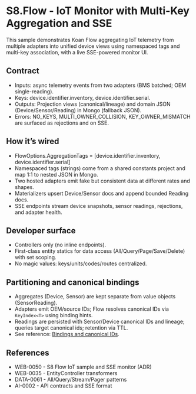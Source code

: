 # S8.Flow - IoT Monitor with Multi-Key Aggregation and SSE

This sample demonstrates Koan Flow aggregating IoT telemetry from multiple adapters into unified device views using namespaced tags and multi-key association, with a live SSE-powered monitor UI.

## Contract

- Inputs: async telemetry events from two adapters (BMS batched; OEM single-reading).
- Keys: device.identifier.inventory, device.identifier.serial.
- Outputs: Projection views (canonical/lineage) and domain JSON (Device/Sensor/Reading) in Mongo (fallback JSON).
- Errors: NO_KEYS, MULTI_OWNER_COLLISION, KEY_OWNER_MISMATCH are surfaced as rejections and on SSE.

## How it’s wired

- FlowOptions.AggregationTags = [device.identifier.inventory, device.identifier.serial]
- Namespaced tags (strings) come from a shared constants project and map 1:1 to nested JSON in Mongo.
- Two hosted adapters emit fake but consistent data at different rates and shapes.
- Materializers upsert Device/Sensor docs and append bounded Reading docs.
- SSE endpoints stream device snapshots, sensor readings, rejections, and adapter health.

## Developer surface

- Controllers only (no inline endpoints).
- First-class entity statics for data access (All/Query/Page/Save/Delete) with set scoping.
- No magic values: keys/units/codes/routes centralized.

## Partitioning and canonical bindings

- Aggregates (Device, Sensor) are kept separate from value objects (SensorReading).
- Adapters emit OEM/source IDs; Flow resolves canonical IDs via `KeyIndex<T>` using binding hints.
- Readings are persisted with Sensor/Device canonical IDs and lineage; queries target canonical ids; retention via TTL.
- See reference: [Bindings and canonical IDs](../reference/flow-bindings-and-canonical-ids.md).

## References

- WEB-0050 - S8 Flow IoT sample and SSE monitor (ADR)
- WEB-0035 - EntityController transformers
- DATA-0061 - All/Query/Stream/Pager patterns
- AI-0002 - API contracts and SSE format
